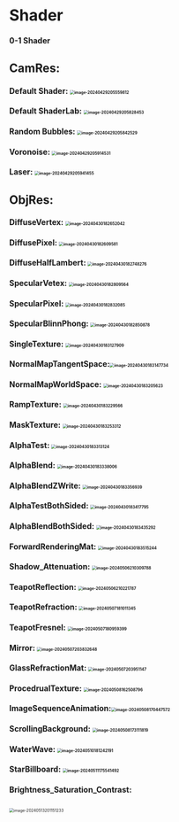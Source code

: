 # Shader
#### 0-1 Shader



## CamRes:

#### Default Shader:					<img src="./Pictures/image-20240429205559812.png" alt="image-20240429205559812" style="zoom: 50%;" /> 

#### Default ShaderLab:			 <img src="./Pictures/image-20240429205828453.png" alt="image-20240429205828453" style="zoom: 50%;" />

#### Random Bubbles:				<img src="./Pictures/image-20240429205842529.png" alt="image-20240429205842529" style="zoom: 50%;" /> 

#### Voronoise: 							<img src="./Pictures/image-20240429205914531.png" alt="image-20240429205914531" style="zoom: 50%;" /> 

#### Laser:									  <img src="./Pictures/image-20240429205941455.png" alt="image-20240429205941455" style="zoom: 50%;" />



## ObjRes:

#### DiffuseVertex:					    <img src="./Pictures/image-20240430182652042.png" alt="image-20240430182652042" style="zoom:50%;" />

#### DiffusePixel:						   <img src="./Pictures/image-20240430182609581.png" alt="image-20240430182609581" style="zoom:50%;" />

#### DiffuseHalfLambert:		    <img src="./Pictures/image-20240430182748276.png" alt="image-20240430182748276" style="zoom:50%;" />

#### SpecularVetex:				  	<img src="./Pictures/image-20240430182809564.png" alt="image-20240430182809564" style="zoom:50%;" />

#### SpecularPixel:					    <img src="./Pictures/image-20240430182832085.png" alt="image-20240430182832085" style="zoom:50%;" />

#### SpecularBlinnPhong:		   <img src="./Pictures/image-20240430182850878.png" alt="image-20240430182850878" style="zoom:50%;" />

#### SingleTexture:					   <img src="./Pictures/image-20240430183127909.png" alt="image-20240430183127909" style="zoom:50%;" />

#### NormalMapTangentSpace:<img src="./Pictures/image-20240430183147734.png" alt="image-20240430183147734" style="zoom:50%;" />

#### NormalMapWorldSpace:	<img src="./Pictures/image-20240430183205623.png" alt="image-20240430183205623" style="zoom:50%;" />

#### RampTexture:						<img src="./Pictures/image-20240430183229566.png" alt="image-20240430183229566" style="zoom:50%;" />

#### MaskTexture:						 <img src="./Pictures/image-20240430183253312.png" alt="image-20240430183253312" style="zoom:50%;" />

#### AlphaTest:							   <img src="./Pictures/image-20240430183313124.png" alt="image-20240430183313124" style="zoom:50%;" />

#### AlphaBlend:							<img src="./Pictures/image-20240430183338006.png" alt="image-20240430183338006" style="zoom:50%;" />

#### AlphaBlendZWrite:			   <img src="./Pictures/image-20240430183356939.png" alt="image-20240430183356939" style="zoom:50%;" />

#### AlphaTestBothSided:		   <img src="./Pictures/image-20240430183417795.png" alt="image-20240430183417795" style="zoom:50%;" />

#### AlphaBlendBothSided:		<img src="./Pictures/image-20240430183435292.png" alt="image-20240430183435292" style="zoom:50%;" />

#### ForwardRenderingMat:	   <img src="./Pictures/image-20240430183515244.png" alt="image-20240430183515244" style="zoom:50%;" />

#### Shadow_Attenuation:		  <img src="./Pictures/image-20240506210309788.png" alt="image-20240506210309788" style="zoom:50%;" />

#### TeapotReflection:				 <img src="./Pictures/image-20240506210221787.png" alt="image-20240506210221787" style="zoom:50%;" />

#### TeapotRefraction:				<img src="./Pictures/image-20240507181011345.png" alt="image-20240507181011345" style="zoom:50%;" />

#### TeapotFresnel:					  <img src="./Pictures/image-20240507180959399.png" alt="image-20240507180959399" style="zoom:50%;" />

#### Mirror:									 <img src="./Pictures/image-20240507203832648.png" alt="image-20240507203832648" style="zoom:50%;" />

#### GlassRefractionMat:			<img src="./Pictures/image-20240507203951147.png" alt="image-20240507203951147" style="zoom:50%;" />

#### ProcedrualTexture:			  <img src="./Pictures/image-20240508162508796.png" alt="image-20240508162508796" style="zoom:50%;" />

#### ImageSequenceAnimation:<img src="./Pictures/image-20240508170447572.png" alt="image-20240508170447572" style="zoom:50%;" />

#### ScrollingBackground:		   <img src="./Pictures/image-20240508173111819.png" alt="image-20240508173111819" style="zoom:50%;" />

#### WaterWave:							<img src="./Pictures/image-20240510181242191.png" alt="image-20240510181242191" style="zoom:50%;" />

#### StarBillboard:						 <img src="./Pictures/image-20240511175541492.png" alt="image-20240511175541492" style="zoom:50%;" />

#### Brightness_Saturation_Contrast:

​																<img src="./Pictures/image-20240513201151233.png" alt="image-20240513201151233" style="zoom:50%;" />
